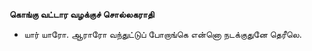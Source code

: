 **கொங்கு வட்டார வழக்குச் சொல்லகராதி**
- யார் யாரோ. ஆராரோ வந்துட்டுப் போறாங்கெ என்னொ நடக்குதுனே தெரீலெ.

